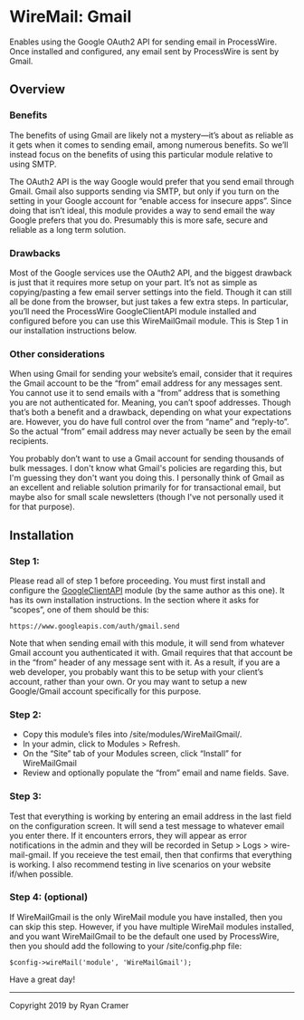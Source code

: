 # WireMail: Gmail

Enables using the Google OAuth2 API for sending email in ProcessWire. Once
installed and configured, any email sent by ProcessWire is sent by Gmail. 

## Overview

### Benefits

The benefits of using Gmail are likely not a mystery—it’s about as reliable
as it gets when it comes to sending email, among numerous benefits. So we’ll 
instead focus on the benefits of using this particular module relative to using SMTP. 

The OAuth2 API is the way Google would prefer that you send email through Gmail. 
Gmail also supports sending via SMTP, but only if you turn on the setting in your 
Google account for “enable access for insecure apps”. Since doing that isn’t ideal, 
this module provides a way to send email the way Google prefers that you do. 
Presumably this is more safe, secure and reliable as a long term solution. 

### Drawbacks

Most of the Google services use the OAuth2 API, and the biggest drawback is just
that it requires more setup on your part. It’s not as simple as copying/pasting
a few email server settings into the field. Though it can still all be done from
the browser, but just takes a few extra steps. In particular, you’ll need the 
ProcessWire GoogleClientAPI module installed and configured before you can use
this WireMailGmail module. This is Step 1 in our installation instructions below.

### Other considerations

When using Gmail for sending your website’s email, consider that it 
requires the Gmail account to be the “from” email address for any messages sent.
You cannot use it to send emails with a “from” address that is something you are
not authenticated for. Meaning, you can’t spoof addresses. Though that’s both a
benefit and a drawback, depending on what your expectations are. However, you
do have full control over the from “name” and “reply-to”. So the actual “from” 
email address may never actually be seen by the email recipients. 

You probably don’t want to use a Gmail account for sending thousands of bulk 
messages. I don't know what Gmail's policies are regarding this, but I'm guessing 
they don't want you doing this. I personally think of Gmail as an excellent and 
reliable solution primarily for for transactional email, but maybe also for small 
scale newsletters (though I've not personally used it for that purpose). 

## Installation

### Step 1: 

Please read all of step 1 before proceeding. You must first install and configure the 
[GoogleClientAPI](https://github.com/ryancramerdesign/GoogleClientAPI) 
module (by the same author as this one). It has its own installation instructions. 
In the section where it asks for “scopes”, one of them should be this:
~~~~~
https://www.googleapis.com/auth/gmail.send
~~~~~
Note that when sending email with this module, it will send from whatever
Gmail account you authenticated it with. Gmail requires that that account be in 
the “from” header of any message sent with it. As a result, if you are a web
developer, you probably want this to be setup with your client’s account, rather
than your own. Or you may want to setup a new Google/Gmail account specifically 
for this purpose. 

### Step 2:

- Copy this module’s files into /site/modules/WireMailGmail/.
- In your admin, click to Modules > Refresh.
- On the “Site” tab of your Modules screen, click “Install” for WireMailGmail
- Review and optionally populate the “from” email and name fields. Save.

### Step 3: 

Test that everything is working by entering an email address in the last field
on the configuration screen. It will send a test message to whatever email you
enter there. If it encounters errors, they will appear as error notifications
in the admin and they will be recorded in Setup > Logs > wire-mail-gmail. 
If you receieve the test email, then that confirms that everything is working.
I also recommend testing in live scenarios on your website if/when possible.

### Step 4: (optional)

If WireMailGmail is the only WireMail module you have installed, then you 
can skip this step. However, if you have multiple WireMail modules installed,
and you want WireMailGmail to be the default one used by ProcessWire, then you
should add the following to your /site/config.php file:

~~~~~
$config->wireMail('module', 'WireMailGmail');
~~~~~

Have a great day!

--- 
Copyright 2019 by Ryan Cramer


